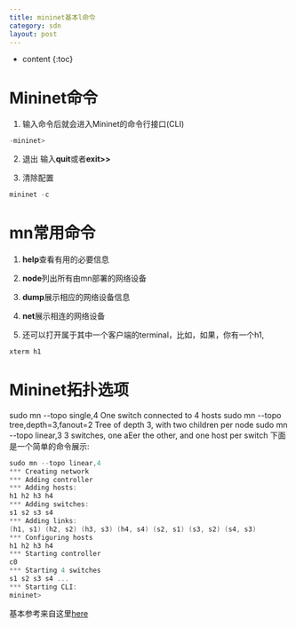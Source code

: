 ```yaml
---
title: mininet基本l命令
category: sdn
layout: post
---
```

* content
{:toc}

# Mininet命令
1. 输入命令后就会进入Mininet的命令行接口(CLI)
```c
-mininet>
```

2. 退出
输入**quit**或者**exit>>**

3. 清除配置
```c
mininet -c
```

# mn常用命令
1. **help**查看有用的必要信息

2. **node**列出所有由mn部署的网络设备

3. **dump**展示相应的网络设备信息

4. **net**展示相连的网络设备

5. 还可以打开属于其中一个客户端的terminal，比如，如果，你有一个h1,
```c
xterm h1
```

# Mininet拓扑选项

sudo	mn	--topo	single,4
 One	switch	connected	to	4	hosts
sudo	mn	--topo	tree,depth=3,fanout=2
 Tree	of	depth	3,	with	two	children	per	node
sudo	mn	--topo	linear,3
 3	switches,	one	aEer	the	other,	and	one	host	per	switch
下面是一个简单的命令展示:

```c
sudo mn --topo linear,4
*** Creating network
*** Adding controller
*** Adding hosts:
h1 h2 h3 h4
*** Adding switches:
s1 s2 s3 s4
*** Adding links:
(h1, s1) (h2, s2) (h3, s3) (h4, s4) (s2, s1) (s3, s2) (s4, s3)
*** Configuring hosts
h1 h2 h3 h4
*** Starting controller
c0
*** Starting 4 switches
s1 s2 s3 s4 ...
*** Starting CLI:
mininet>
```
基本参考来自这里[here](http://www.i3s.unice.fr/~lopezpac/cours/ArchRes/mininet-part2.pdf)
